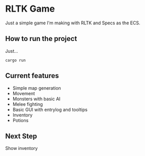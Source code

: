 # RLTK Game

Just a simple game I'm making with RLTK and Specs as the ECS.

## How to run the project

Just...
```
cargo run
```

## Current features

* Simple map generation
* Movement
* Monsters with basic AI
* Melee fighting
* Basic GUI with entrylog and tooltips
* Inventory
* Potions

## Next Step

Show inventory

